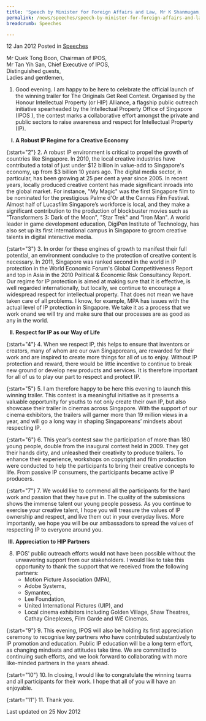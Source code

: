 ```yaml
---
title: 'Speech by Minister for Foreign Affairs and Law, Mr K Shanmugam, at The Originals Get Reel Contest - Trailer Launch Event'
permalink: /news/speeches/speech-by-minister-for-foreign-affairs-and-law-mr-k-shanmugam-at-the-originals-get-reel-contest
breadcrumb: Speeches

---
```



12 Jan 2012 Posted in [Speeches](/news/speeches)

Mr Quek Tong Boon, Chairman of IPOS,  
Mr Tan Yih San, Chief Executive of IPOS,  
Distinguished guests,  
Ladies and gentlemen,  




1. Good evening. I am happy to be here to celebrate the official launch of the winning trailer for The Originals Get Reel Contest.  Organised by the Honour Intellectual Property (or HIP) Alliance, a flagship public outreach initiative spearheaded by the Intellectual Property Office of Singapore (IPOS ), the contest marks a collaborative effort amongst the private and public sectors to raise awareness and respect for Intellectual Property (IP).  



<ol style="list-style-type: upper-roman; font-weight:bold;">
<li>A Robust IP Regime for a Creative Economy </li>
</ol>


{:start="2"}
2. A robust IP environment is critical to propel the growth of countries like Singapore.  In 2010, the local creative industries have contributed a total of just under $12 billion in value-add to Singapore's economy, up from $3 billion 10 years ago. The digital media sector, in particular, has been growing at 25 per cent a year since 2005. In recent years, locally produced creative content has made significant inroads into the global market. For instance, "My Magic" was the first Singapore film to be nominated for the prestigious Palme d'Or at the Cannes Film Festival.  Almost half of Lucasfilm Singapore’s workforce is local, and they make a significant contribution to the production of blockbuster movies such as "Transformers 3: Dark of the Moon", "Star Trek" and "Iron Man".  A world leader in game development education, DigiPen Institute of Technology, has also set up its first international campus in Singapore to groom creative talents in digital interactive media. 


{:start="3"}
3. In order for these engines of growth to manifest their full potential, an environment conducive to the protection of creative content is necessary.  In 2011, Singapore was ranked second in the world in IP protection in the World Economic Forum's Global Competitiveness Report and top in Asia in the 2010 Political & Economic Risk Consultancy Report. Our regime for IP protection is aimed at making sure that it is effective, is well regarded internationally, but locally, we continue to encourage a widespread respect for intellectual property. That does not mean we have taken care of all problems. I know, for example, MPA has issues with the actual level of IP protection in Singapore. We take it as a process that we work onand we will try and make sure that our processes are as good as any in the world.



<ol start="2" style="list-style-type: upper-roman; font-weight:bold;">
<li>Respect for IP as our Way of Life </li>
</ol>

{:start="4"}
4. When we respect IP, this helps to ensure that inventors or creators, many of whom are our own Singaporeans, are rewarded for their work and are inspired to create more things for all of us to enjoy. Without IP protection and reward, there would be little incentive to continue to break new ground or develop new products and services.  It is therefore important for all of us to play our part to respect and protect IP. 


{:start="5"}
5. I am therefore happy to be here this evening to launch this winning trailer.  This contest is a meaningful initiative as it presents a valuable opportunity for youths to not only create their own IP, but also showcase their trailer in cinemas across Singapore.  With the support of our cinema exhibitors, the trailers will garner more than 19 million views in a year, and will go a long way in shaping Singaporeans’ mindsets about respecting IP.


{:start="6"}
6. This year’s contest saw the participation of more than 180 young people, double from the inaugural contest held in 2009. They got their hands dirty, and unleashed their creativity to produce trailers. To enhance their experience, workshops on copyright and film production were conducted to help the participants to bring their creative concepts to life. From passive IP consumers, the participants became active IP producers.


{:start="7"}
7. We would like to commend all the participants for the hard work and passion that they have put in. The quality of the submissions shows the immense talent our young people possess. As you continue to exercise your creative talent, I hope you will treasure the values of IP ownership and respect, and live them out in your everyday lives. More importantly, we hope you will be our ambassadors to spread the values of respecting IP to everyone around you.


<ol start="3" style="list-style-type: upper-roman; font-weight: bold;">
<li>  Appreciation to HIP Partners</li>
</ol>


<ol start="8">
<li> IPOS' public outreach efforts would not have been possible without the unwavering support from our stakeholders.  I would like to take this opportunity to thank the support that we received from the following partners:
<ul>

<li>Motion Picture Association (MPA),</li>

<li>Adobe Systems, </li>

<li>Symantec, </li>

<li>Lee Foundation, </li>

<li>United International Pictures (UIP), and </li>

<li>Local cinema exhibitors including Golden Village, Shaw Theatres, Cathay Cineplexes, Film Garde and WE Cinemas. </li>
</ul>

</li>
</ol>

{:start="9"}
9. This evening, IPOS will also be holding its first appreciation ceremony to recognise key partners who have contributed substantively to IP promotion and education. Public IP education will be a long term effort, as changing mindsets and attitudes take time.  We are committed to continuing such efforts, and we look forward to collaborating with more like-minded partners in the years ahead. 

{:start="10"}
10. In closing, I would like to congratulate the winning teams and all participants for their work. I hope that all of you will have an enjoyable.


{:start="11"}
11. Thank you.


<p class="right-side-updated">Last updated on 25 Nov 2012</p>

